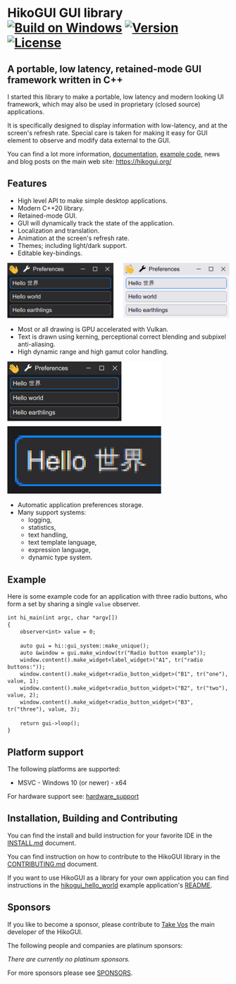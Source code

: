 HikoGUI GUI library [![Build on Windows](https://github.com/hikogui/hikogui/actions/workflows/build-on-windows.yml/badge.svg?branch=main)](https://github.com/hikogui/hikogui/actions/workflows/build-on-windows.yml) [![Version](https://img.shields.io/badge/dynamic/json?url=https://raw.githubusercontent.com/hikogui/hikogui/main/vcpkg.json&label=Latest%20Version&query=$[%27version%27]&color=blue)](https://github.com/hikogui/hikogui/releases/latest) [![License](https://img.shields.io/github/license/hikogui/hikogui.svg)](https://github.com/hikogui/hikogui/blob/main/LICENSE_1_0.txt)
==================

A portable, low latency, retained-mode GUI framework written in C++
-------------------------------------------------------------------

I started this library to make a portable, low latency and modern looking
UI framework, which may also be used in proprietary (closed source) applications.

It is specifically designed to display information with low-latency,
and at the screen's refresh rate. Special care is taken for making
it easy for GUI element to observe and modify data external to the GUI.

You can find a lot more information,
[documentation](https://hikogui.org/docs/hikogui/main/index.html),
[example code](https://github.com/hikogui/hikogui-hello-world/blob/main/src/main_impl.cpp),
news and blog posts on the main web site: <https://hikogui.org/>

Features
--------

 - High level API to make simple desktop applications.
 - Modern C++20 library.
 - Retained-mode GUI.
 - GUI will dynamically track the state of the application.
 - Localization and translation.
 - Animation at the screen's refresh rate.
 - Themes; including light/dark support.
 - Editable key-bindings.

![Themes with dark and light mode](docs/media/screenshots/demo_dark_and_light.png)

 - Most or all drawing is GPU accelerated with Vulkan.
 - Text is drawn using kerning, perceptional correct blending and subpixel anti-aliasing.
 - High dynamic range and high gamut color handling.

![Subpixel anti-aliasing](docs/media/screenshots/subpixel_glyphs.png)

 - Automatic application preferences storage.
 - Many support systems:
   + logging,
   + statistics,
   + text handling,
   + text template language,
   + expression language,
   + dynamic type system.

Example
-------
Here is some example code for an application with three radio buttons,
who form a set by sharing a single `value` observer.

```
int hi_main(int argc, char *argv[])
{
    observer<int> value = 0;

    auto gui = hi::gui_system::make_unique();
    auto &window = gui.make_window(tr("Radio button example"));
    window.content().make_widget<label_widget>("A1", tr("radio buttons:"));
    window.content().make_widget<radio_button_widget>("B1", tr("one"), value, 1);
    window.content().make_widget<radio_button_widget>("B2", tr("two"), value, 2);
    window.content().make_widget<radio_button_widget>("B3", tr("three"), value, 3);

    return gui->loop();
}
```

Platform support
----------------

The following platforms are supported:

 - MSVC - Windows 10 (or newer) - x64

For hardware support see: [hardware\_support](docs/hardware_support.md)

Installation, Building and Contributing
---------------------------------------

You can find the install and build instruction for your favorite IDE
in the [INSTALL.md](INSTALL.md) document.

You can find instruction on how to contribute to the HikoGUI library in the
[CONTRIBUTING.md](CONTRIBUTING.md) document.

If you want to use HikoGUI as a library for your own application you can
find instructions in the [hikogui_hello_world](https://github.com/hikogui/hikogui_hello_world)
example application's [README](https://github.com/hikogui/hikogui_hello_world/blob/main/README.md).

Sponsors
--------

If you like to become a sponsor, please contribute to
[Take Vos](https://github.com/sponsors/takev) the main developer of the HikoGUI.

The following people and companies are platinum sponsors:

_There are currently no platinum sponsors._

For more sponsors please see [SPONSORS](SPONSORS.md).

